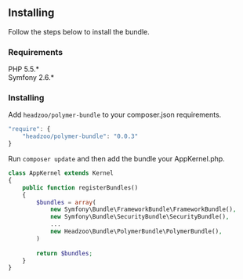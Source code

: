 ## Installing
Follow the steps below to install the bundle.

### Requirements
PHP 5.5.*  
Symfony 2.6.*

### Installing
Add `headzoo/polymer-bundle` to your composer.json requirements.

```javascript
"require": {
    "headzoo/polymer-bundle": "0.0.3"
}
```

Run `composer update` and then add the bundle your AppKernel.php.

```php
class AppKernel extends Kernel
{
    public function registerBundles()
    {
        $bundles = array(
            new Symfony\Bundle\FrameworkBundle\FrameworkBundle(),
            new Symfony\Bundle\SecurityBundle\SecurityBundle(),
            ...
            new Headzoo\Bundle\PolymerBundle\PolymerBundle(),
        )
        
        return $bundles;
    }
}
```